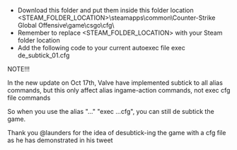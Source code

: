 - Download this folder and put them inside this folder location
  <STEAM_FOLDER_LOCATION>\steamapps\common\Counter-Strike Global Offensive\game\csgo\cfg\
- Remember to replace <STEAM_FOLDER_LOCATION> with your Steam folder location
- Add the following code to your current autoexec file
    exec de_subtick_01.cfg

NOTE!!!

  In the new update on Oct 17th, Valve have implemented subtick to all alias commands, but this only affect alias ingame-action commands, not exec cfg file commands
  
  So when you use the alias "..." "exec ...cfg", you can still de subtick the game.
  
  Thank you @launders for the idea of desubtick-ing the game with a cfg file as he has demonstrated in his tweet
